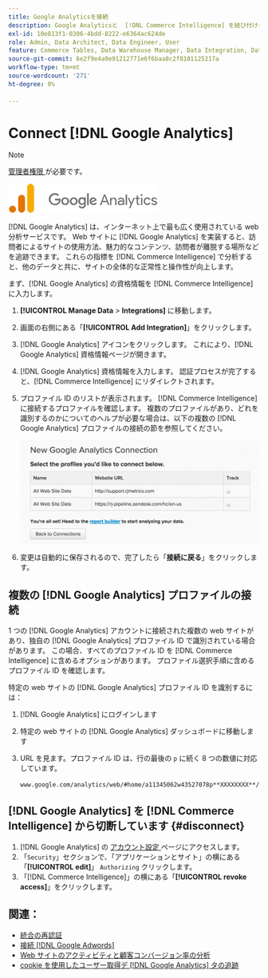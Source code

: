 ```yaml
---
title: Google Analyticsを接続
description: Google Analyticsと  [!DNL Commerce Intelligence] を結び付ける方法を説明します。
exl-id: 10e813f1-0306-4bdd-8222-e6364ac624de
role: Admin, Data Architect, Data Engineer, User
feature: Commerce Tables, Data Warehouse Manager, Data Integration, Data Import/Export
source-git-commit: 6e2f9e4a9e91212771e6f6baa8c2f8101125217a
workflow-type: tm+mt
source-wordcount: '271'
ht-degree: 0%

---
```


# Connect [!DNL Google Analytics]

>[!NOTE]
>
>[ 管理者権限 ](../../../administrator/user-management/user-management.md) が必要です。

![](../../../assets/google-analytics-logo.png)

[!DNL Google Analytics] は、インターネット上で最も広く使用されている web 分析サービスです。 Web サイトに [!DNL Google Analytics] を実装すると、訪問者によるサイトの使用方法、魅力的なコンテンツ、訪問者が離脱する場所などを追跡できます。 これらの指標を [!DNL Commerce Intelligence] で分析すると、他のデータと共に、サイトの全体的な正常性と操作性が向上します。

まず、[!DNL Google Analytics] の資格情報を [!DNL Commerce Intelligence] に入力します。

1. **[!UICONTROL Manage Data** > **Integrations]** に移動します。

1. 画面の右側にある「**[!UICONTROL Add Integration]**」をクリックします。

1. [!DNL Google Analytics] アイコンをクリックします。 これにより、[!DNL Google Analytics] 資格情報ページが開きます。

1. [!DNL Google Analytics] 資格情報を入力します。 認証プロセスが完了すると、[!DNL Commerce Intelligence] にリダイレクトされます。

1. プロファイル ID のリストが表示されます。 [!DNL Commerce Intelligence] に接続するプロファイルを確認します。 複数のプロファイルがあり、どれを識別するのかについてのヘルプが必要な場合は、以下の複数の [!DNL Google Analytics] プロファイルの接続の節を参照してください。

   ![](../../../assets/list-profile-id.png)<!--{: width="600px"}-->

1. 変更は自動的に保存されるので、完了したら「**接続に戻る**」をクリックします。

## 複数の [!DNL Google Analytics] プロファイルの接続

1 つの [!DNL Google Analytics] アカウントに接続された複数の web サイトがあり、独自の [!DNL Google Analytics] プロファイル ID で識別されている場合があります。 この場合、すべてのプロファイル ID を [!DNL Commerce Intelligence] に含めるオプションがあります。 プロファイル選択手順に含めるプロファイル ID を確認します。

特定の web サイトの [!DNL Google Analytics] プロファイル ID を識別するには：

1. [!DNL Google Analytics] にログインします
1. 特定の web サイトの [!DNL Google Analytics] ダッシュボードに移動します
1. URL を見ます。プロファイル ID は、行の最後の `p` に続く 8 つの数値に対応しています。

   `www.google.com/analytics/web/#home/a11345062w43527078p**XXXXXXXX**/`

## [!DNL Google Analytics] を [!DNL Commerce Intelligence] から切断しています {#disconnect}

1. [!DNL Google Analytics] の [ アカウント設定 ](https://accounts.google.com/) ページにアクセスします。
1. 「`Security`」セクションで、「アプリケーションとサイト」の横にある「**[!UICONTROL edit]**」 `Authorizing` クリックします。
1. 「[!DNL Commerce Intelligence]」の横にある「**[!UICONTROL revoke access]**」をクリックします。

## 関連：

* [ 統合の再認証 ](https://experienceleague.adobe.com/docs/commerce-knowledge-base/kb/how-to/mbi-reauthenticating-integrations.html?lang=ja)
* [接続  [!DNL Google Adwords]](../integrations/google-adwords.md)
* [Web サイトのアクティビティと顧客コンバージョン率の分析](../../analysis/web-act-cust-conversion.md)
* [cookie を使用したユーザー取得デ  [!DNL Google Analytics]  タの追跡](../../analysis/google-track-user-acq.md)

